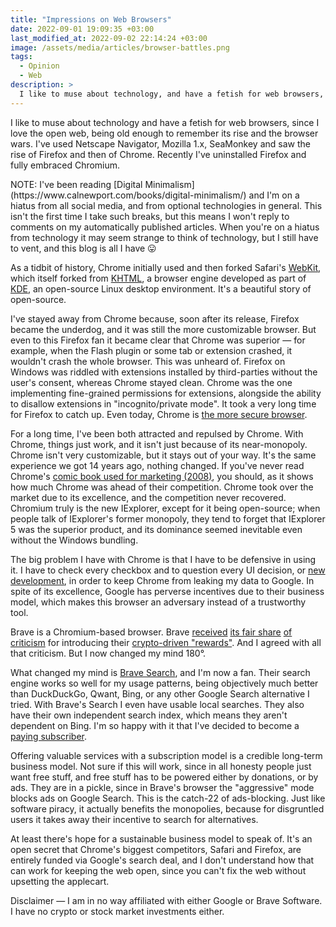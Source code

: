 ```yaml
---
title: "Impressions on Web Browsers"
date: 2022-09-01 19:09:35 +03:00
last_modified_at: 2022-09-02 22:14:24 +03:00
image: /assets/media/articles/browser-battles.png
tags:
  - Opinion
  - Web
description: >
  I like to muse about technology, and have a fetish for web browsers, since I love the open web, being old enough to remember its rise and the browser wars. Recently I've uninstalled Firefox and fully embraced Chromium.
---
```


<p class="intro withcap" markdown=1>
I like to muse about technology and have a fetish for web browsers, since I love the open web, being old enough to remember its rise and the browser wars. I've used Netscape Navigator, Mozilla 1.x, SeaMonkey and saw the rise of Firefox and then of Chrome. Recently I've uninstalled Firefox and fully embraced Chromium.
</p>

<p class="info-bubble" markdown="1">
NOTE: I've been reading [Digital Minimalism](https://www.calnewport.com/books/digital-minimalism/) and I'm on a hiatus from all social media, and from optional technologies in general. This isn't the first time I take such breaks, but this means I won't reply to comments on my automatically published articles. When you're on a hiatus from technology it may seem strange to think of technology, but I still have to vent, and this blog is all I have 😛
</p>

As a tidbit of history, Chrome initially used and then forked Safari's [WebKit](https://en.wikipedia.org/wiki/WebKit), which itself forked from [KHTML](https://en.wikipedia.org/wiki/KHTML), a browser engine developed as part of [KDE](https://en.wikipedia.org/wiki/KDE), an open-source Linux desktop environment. It's a beautiful story of open-source.

I've stayed away from Chrome because, soon after its release, Firefox became the underdog, and it was still the more customizable browser. But even to this Firefox fan it became clear that Chrome was superior — for example, when the Flash plugin or some tab or extension crashed, it wouldn't crash the whole browser. This was unheard of. Firefox on Windows was riddled with extensions installed by third-parties without the user's consent, whereas Chrome stayed clean. Chrome was the one implementing fine-grained permissions for extensions, alongside the ability to disallow extensions in "incognito/private mode". It took a very long time for Firefox to catch up. Even today, Chrome is [the more secure browser](https://madaidans-insecurities.github.io/firefox-chromium.html).

For a long time, I've been both attracted and repulsed by Chrome. With Chrome, things just work, and it isn't just because of its near-monopoly. Chrome isn't very customizable, but it stays out of your way. It's the same experience we got 14 years ago, nothing changed. If you've never read Chrome's [comic book used for marketing (2008)](https://www.google.com/googlebooks/chrome/), you should, as it shows how much Chrome was ahead of their competition. Chrome took over the market due to its excellence, and the competition never recovered. Chromium truly is the new IExplorer, except for it being open-source; when people talk of IExplorer's former monopoly, they tend to forget that IExplorer 5 was the superior product, and its dominance seemed inevitable even without the Windows bundling.

The big problem I have with Chrome is that I have to be defensive in using it. I have to check every checkbox and to question every UI decision, or [new development](https://bugs.chromium.org/p/chromium/issues/detail?id=896897&desc=2#c23), in order to keep Chrome from leaking my data to Google. In spite of its excellence, Google has perverse incentives due to their business model, which makes this browser an adversary instead of a trustworthy tool.

Brave is a Chromium-based browser. Brave [received](https://practicaltypography.com/the-cowardice-of-brave.html) [its fair share](https://rudism.com/the-brave-browser-is-brilliant/) [of criticism](https://news.ycombinator.com/item?id=18734999) for introducing their [crypto-driven "rewards"](https://brave.com/brave-rewards/). And I agreed with all that criticism. But I now changed my mind 180°.

What changed my mind is [Brave Search](https://search.brave.com/), and I'm now a fan. Their search engine works so well for my usage patterns, being objectively much better than DuckDuckGo, Qwant, Bing, or any other Google Search alternative I tried. With Brave's Search I even have usable local searches. They also have their own independent search index, which means they aren't dependent on Bing. I'm so happy with it that I've decided to become a [paying subscriber](https://search.brave.com/help/premium).

Offering valuable services with a subscription model is a credible long-term business model. Not sure if this will work, since in all honesty people just want free stuff, and free stuff has to be powered either by donations, or by ads. They are in a pickle, since in Brave's browser the "aggressive" mode blocks ads on Google Search. This is the catch-22 of ads-blocking. Just like software piracy, it actually benefits the monopolies, because for disgruntled users it takes away their incentive to search for alternatives.

At least there's hope for a sustainable business model to speak of. It's an open secret that Chrome's biggest competitors, Safari and Firefox, are entirely funded via Google's search deal, and I don't understand how that can work for keeping the web open, since you can't fix the web without upsetting the applecart.

<p class="info-bubble">
Disclaimer — I am in no way affiliated with either Google or Brave Software. I have no crypto or stock market investments either.
</p>
